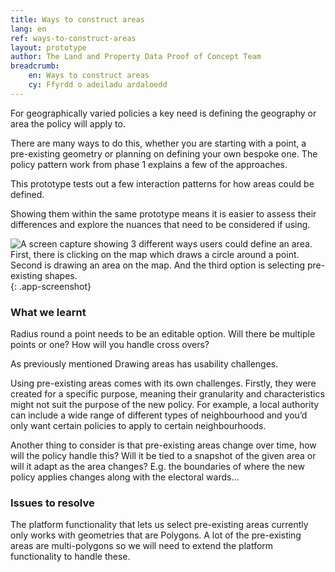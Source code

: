 ```yaml
---
title: Ways to construct areas
lang: en
ref: ways-to-construct-areas
layout: prototype
author: The Land and Property Data Proof of Concept Team
breadcrumb:
    en: Ways to construct areas
    cy: Ffyrdd o adeiladu ardaloedd
---
```

For geographically varied policies a key need is defining the geography or area the policy will apply to.

There are many ways to do this, whether you are starting with a point, a pre-existing geometry or planning on defining your own bespoke one. The policy pattern work from phase 1 explains a few of the approaches.

This prototype tests out a few interaction patterns for how areas could be defined.

Showing them within the same prototype means it is easier to assess their differences and explore the nuances that need to be considered if using.

![A screen capture showing 3 different ways users could define an area. First, there is clicking on the map which draws a circle around a point. Second is drawing an area on the map. And the third option is selecting pre-existing shapes.](/property-data-poc/assets/images/prototype-ways-to-construct-areas-en.gif){: .app-screenshot}

### What we learnt

Radius round a point needs to be an editable option. Will there be multiple points or one? How will you handle cross overs?

As previously mentioned Drawing areas has usability challenges.

Using pre-existing areas comes with its own challenges. Firstly, they were created for a specific purpose, meaning their granularity and characteristics might not suit the purpose of the new policy. For example, a local authority can include a wide range of different types of neighbourhood and you’d only want certain policies to apply to certain neighbourhoods.

Another thing to consider is that pre-existing areas change over time, how will the policy handle this? Will it be tied to a snapshot of the given area or will it adapt as the area changes? E.g. the boundaries of where the new policy applies changes along with the electoral wards…

### Issues to resolve

The platform functionality that lets us select pre-existing areas currently only works with geometries that are Polygons. A lot of the pre-existing areas are multi-polygons so we will need to extend the platform functionality to handle these.